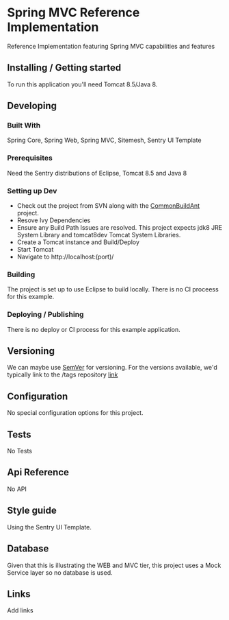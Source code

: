 <!--![Logo of the project](./Database.png)-->
# Spring MVC Reference Implementation

Reference Implementation featuring Spring MVC capabilities and features

## Installing / Getting started

To run this application you'll need Tomcat 8.5/Java 8.

## Developing

### Built With
Spring Core, Spring Web, Spring MVC, Sitemesh, Sentry UI Template

### Prerequisites
Need the Sentry distributions of Eclipse, Tomcat 8.5 and Java 8


### Setting up Dev

* Check out the project from SVN along with the <a href="http://svn4.sentry.com:8080/svn/Community/CommonBuild/tags/4.0.1/CommonBuildAnt">CommonBuildAnt</a> project.
* Resove Ivy Dependencies
* Ensure any Build Path Issues are resolved.  This project expects jdk8 JRE System Library and tomcat8dev Tomcat System Libraries.
* Create a Tomcat instance and Build/Deploy
* Start Tomcat
* Navigate to http://localhost:(port)/

### Building

The project is set up to use Eclipse to build locally.  There is no CI proceess for this example.

### Deploying / Publishing

There is no deploy or CI process for this example application.

## Versioning

We can maybe use [SemVer](http://semver.org/) for versioning. 
For the versions available, we'd typically link to the /tags repository <a href="http://svn4.sentry.com:8080/svn/ArchitectureShared/tags/JavaReferenceImpls"> link </a>

## Configuration

No special configuration options for this project.

## Tests

No Tests

## Api Reference

No API

## Style guide

Using the Sentry UI Template.

## Database

Given that this is illustrating the WEB and MVC tier, this project uses a Mock Service layer so no database is used.

## Links

Add links
